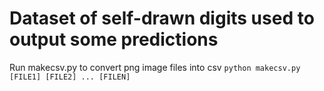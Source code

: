 
# Dataset of self-drawn digits used to output some predictions

Run makecsv.py to convert png image files into csv
```python makecsv.py [FILE1] [FILE2] ... [FILEN]```

